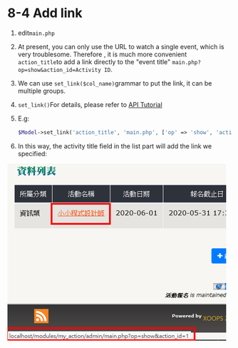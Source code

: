 # 8-4 Add link



1. edit`main.php`
2. At present, you can only use the URL to watch a single event, which is very troublesome. Therefore , it is much more convenient `action_title`to add a link directly to the "event title" `main.php?op=show&action_id=Activity ID`.
3. We can use `set_link($col_name)`grammar to put the link, it can be multiple groups.
4. `set_link()`For details, please refer to [API Tutorial](https://xoops.gitbook.io/jill-lazy-framework-api/3.tadmoddata-class/3-5-screen-display/3-5-7-add-link-set_link-usdcol_name) 
5. E.g:

   ```php
   $Model->set_link('action_title', 'main.php', ['op' => 'show', 'action_id']);
   ```

6. In this way, the activity title field in the list part will add the link we specified: 

![](../.gitbook/assets/image%20%281%29.png)

